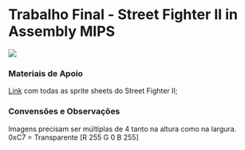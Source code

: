 # Trabalho Final - Street Fighter II in Assembly MIPS
![](printSprite.gif)


### Materiais de Apoio

[Link](https://www.spriters-resource.com/snes/supersf2) com todas as sprite sheets do Street Fighter II;


### Convensões e Observações

Imagens precisam ser múltiplas de 4 tanto na altura como na largura.\
0xC7 = Transparente [R 255 G 0 B 255]
